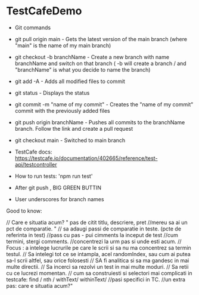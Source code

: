 # TestCafeDemo

- Git commands
 - git pull origin main - Gets the latest version of the main branch (where "main" is the name of my main branch)
 - git checkout -b branchName - Create a new branch with name branchName and switch on that branch ( -b will create a branch / and "branchName" is what you decide to name the branch)
 - git add -A - Adds all modified files to commit
 - git status - Displays the status
 - git commit -m "name of my commit" - Creates the "name of my commit" commit with the previously added files
 - git push origin branchName - Pushes all commits to the branchName branch. Follow the link and create a pull request
 - git checkout main - Switched to main branch

- TestCafe docs: https://testcafe.io/documentation/402665/reference/test-api/testcontroller

- How to run tests: 'npm run test'
- After git push , BIG GREEN BUTTIN 
- User underscores for branch names



Good to know:

// Care e situatia acum? " pas de citit titlu, descriere, pret
//mereu sa ai un pct de comparatie. "
// sa adaugi passi de comparatie in teste. (pcte de referinta in test)
//pass cu pas - pui cimments la inceput de test 
//cum termini, stergi comments. 
//concentrezi la urm pas si unde esti acum. 
// Focus : a intelege lucrurile pe care le scrii si sa nu ma concentrez sa termin testul.
// Sa intelegi tot ce se intampla, acel randomIndex, sau cum ai putea sa-l scrii altfel, sau orice folosesti
// SA fi analitica si sa ma gandesc in mai multe directii.
// Sa incerci sa rezolvi un test in mai multe moduri.
// Sa retii cu ce lucrezi momentan. 
// cum sa construiesti si selectori mai complicati in testcafe: find / nth / withText/ withinText/ 
//pasi specifici in TC. 
//un extra pas: care e situatia acum?"
